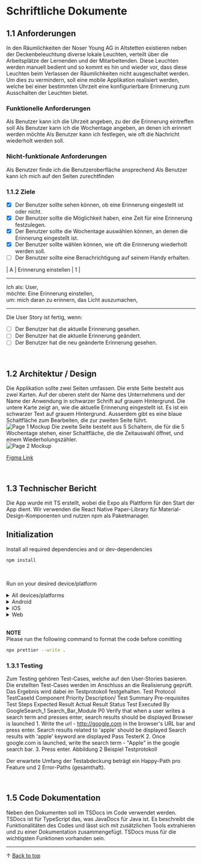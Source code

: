 # Schriftliche Dokumente

## 1.1 Anforderungen

In den Räumlichkeiten der Noser Young AG in Altstetten existieren neben der Deckenbeleuchtung diverse lokale Leuchten, verteilt über die Arbeitsplätze der Lernenden und der Mitarbeitenden.
Diese Leuchten werden manuell bedient und so kommt es hin und wieder vor, dass diese Leuchten beim Verlassen der Räumlichkeiten nicht ausgeschaltet werden.
Um dies zu vermindern, soll eine mobile Applikation realisiert werden, welche bei einer bestimmten Uhrzeit eine konfigurierbare Erinnerung zum Ausschalten der Leuchten bietet.

### Funktionelle Anforderungen

Als Benutzer kann ich die Uhrzeit angeben, zu der die Erinnerung eintreffen soll
Als Benutzer kann ich die Wochentage angeben, an denen ich erinnert werden möchte
Als Benutzer kann ich festlegen, wie oft die Nachricht wiederholt werden soll.

### Nicht-funktionale Anforderungen

Als Benutzer finde ich die Benutzeroberfläche ansprechend
Als Benutzer kann ich mich auf den Seiten zurechtfinden

### 1.1.2 Ziele

- [x] Der Benutzer sollte sehen können, ob eine Erinnerung eingestellt ist oder nicht.
- [x] Der Benutzer sollte die Möglichkeit haben, eine Zeit für eine Erinnerung festzulegen.
- [x] Der Benutzer sollte die Wochentage auswählen können, an denen die Erinnerung eingestellt ist.
- [x] Der Benutzer sollte wählen können, wie oft die Erinnerung wiederholt werden soll.
- [ ] Der Benutzer sollte eine Benachrichtigung auf seinem Handy erhalten.

| A | Erinnerung einstellen | 1 |

---

Ich als: User, <br>
möchte: Eine Erinnerung einstellen, <br>
um: mich daran zu erinnern, das Licht auszumachen, <br>

---

Die User Story ist fertig, wenn:

- [ ] Der Benutzer hat die aktuelle Erinnerung gesehen.
- [ ] Der Benutzer hat die aktuelle Erinnerung geändert.
- [ ] Der Benutzer hat die neu geänderte Erinnerung gesehen.

<br>

## 1.2 Architektur / Design

Die Applikation sollte zwei Seiten umfassen.
Die erste Seite besteht aus zwei Karten. Auf der oberen steht der Name des Unternehmens und der Name der Anwendung in schwarzer Schrift auf grauem Hintergrund. Die untere Karte zeigt an, wie die aktuelle Erinnerung eingestellt ist. Es ist ein schwarzer Text auf grauem Hintergrund. Ausserdem gibt es eine blaue Schaltfläche zum Bearbeiten, die zur zweiten Seite führt.
<br>
![Page 1 Mockup](HomeScreen.png 'Page 1 Mockup')
Die zweite Seite besteht aus 5 Schaltern, die für die 5 Wochentage stehen, einer Schaltfläche, die die Zeitauswahl öffnet, und einem Wiederholungszähler.
<br>
![Page 2 Mockup](DetailsScreen.png 'Page 2 Mockup')

[Figma Link](https://www.figma.com/file/GjetGNBuKabH9ujdrePub6/Light-Reminder?node-id=0-1&t=rDZi3L1KxI49qXCF-0)

<br>

## 1.3 Technischer Bericht

Die App wurde mit TS erstellt, wobei die Expo als Plattform für den Start der App dient. Wir verwenden die React Native Paper-Library für Material-Design-Komponenten und nutzen npm als Paketmanager.

## Initialization

Install all required dependencies and or dev-dependencies

```bash
npm install
```

<br>

Run on your desired device/platform

<details>
  <summary>All devices/platforms</summary>
  
  ```bash
  npm start
  ```
</details>

<details>
  <summary>Android</summary>
  
  ```bash
  npm run android
  ```
</details>

<details>
  <summary>iOS</summary>
  
  ```bash
  npm run ios
  ```
</details>

<details>
  <summary>Web</summary>
  
  ```bash
  npm run web
  ```
</details>

<br>

**NOTE**  
Please run the following command to format the code before comitting

```bash
npx prettier --write .
```

### 1.3.1 Testing

Zum Testing gehören Test-Cases, welche auf den User-Stories basieren. Die erstellten Test-Cases werden im Anschluss an die Realisierung geprüft. Das Ergebnis wird dabei im Testprotokoll festgehalten.
Test Protocol
TestCaseId Component Priority Description/
Test Summary Pre-requisites Test Steps Expected Result Actual Result Status Test Executed By
GoogleSearch_1 Search_Bar_Module P0 Verify that when a user writes a search term and presses enter, search results should be displayed Browser is launched 1. Write the url - http://google.com in the browser's URL bar and press enter. Search results related to 'apple' should be displayed Search results with 'apple' keyword are displayed Pass TesterK 2. Once google.com is launched, write the search term - "Apple" in the google search bar. 3. Press enter.
Abbildung 2 Beispiel Testprotokoll

Der erwartete Umfang der Testabdeckung beträgt ein Happy-Path pro Feature und 2 Error-Paths (gesamthaft).

<br>

## 1.5 Code Dokumentation

Neben den Dokumenten soll im TSDocs im Code verwendet werden. TSDocs ist für TypeScript das, was JavaDocs für Java ist. Es beschreibt die Funktionalitäten des Codes und lässt sich mit zusätzlichen Tools extrahieren und zu einer Dokumentation zusammengefügt. TSDocs muss für die wichtigsten Funktionen vorhanden sein.

---

&uarr; [Back to top](#top)
